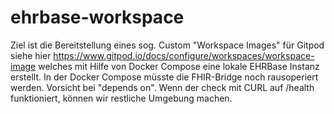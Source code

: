 # ehrbase-workspace

Ziel ist die Bereitstellung eines sog. Custom "Workspace Images" für Gitpod siehe hier https://www.gitpod.io/docs/configure/workspaces/workspace-image welches mit Hilfe von Docker Compose eine lokale EHRBase Instanz erstellt. In der Docker Compose müsste die FHIR-Bridge noch rausoperiert werden. Vorsicht bei "depends on". Wenn der check mit CURL auf /health funktioniert, können wir restliche Umgebung machen.
